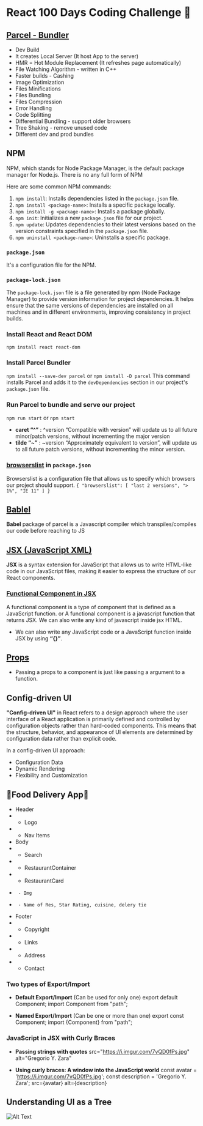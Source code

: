 # React 100 Days Coding Challenge 🚀

## [Parcel - Bundler](https://parceljs.org/)

- Dev Build
- It creates Local Server (It host App to the server)
- HMR = Hot Module Replacement (It refreshes page automatically)
- File Watching Algorithm - written in C++
- Faster builds - Cashing
- Image Optimization
- Files Minifications
- Files Bundling
- Files Compression
- Error Handling
- Code Splitting
- Differential Bundling - support older browsers
- Tree Shaking - remove unused code
- Different dev and prod bundles

## NPM

NPM, which stands for Node Package Manager, is the default package manager for Node.js.
There is no any full form of NPM

Here are some common NPM commands:

1.  `npm install`: Installs dependencies listed in the `package.json` file.
2.  `npm install <package-name>`: Installs a specific package locally.
3.  `npm install -g <package-name>`: Installs a package globally.
4.  `npm init`: Initializes a new `package.json` file for our project.
5.  `npm update`: Updates dependencies to their latest versions based on the version constraints specified in the `package.json` file.
6.  `npm uninstall <package-name>`: Uninstalls a specific package.

### `package.json`

It's a configuration file for the NPM.

### `package-lock.json`

The `package-lock.json` file is a file generated by npm (Node Package Manager) to provide version information for project dependencies. It helps ensure that the same versions of dependencies are installed on all machines and in different environments, improving consistency in project builds.

### Install React and React DOM

`npm install react react-dom`

### Install Parcel Bundler

`npm install --save-dev parcel` or `npm install -D parcel`
This command installs Parcel and adds it to the `devDependencies` section in our project's `package.json` file.

### Run Parcel to bundle and serve our project

`npm run start` or `npm start`

- **caret “^”** : ^version “Compatible with version” will update us to all future minor/patch versions, without incrementing the major version
- **tilde “~”** : ~version “Approximately equivalent to version”, will update us to all future patch versions, without incrementing the minor version.

### [browserslist](https://browserslist.dev/) in `package.json`

Browserslist is a configuration file that allows us to specify which browsers our project should support.
`{ "browserslist": [ "last 2 versions", "> 1%", "IE 11" ] }`

## [Bablel](https://babeljs.io/)

**Babel** package of parcel is a Javascript compiler which transpiles/compiles our code before reaching to JS

## [JSX (JavaScript XML)](https://legacy.reactjs.org/docs/introducing-jsx.html)

**JSX** is a syntax extension for JavaScript that allows us to write HTML-like code in our JavaScript files, making it easier to express the structure of our React components.

### [Functional Component in JSX](https://legacy.reactjs.org/docs/components-and-props.html)

A functional component is a type of component that is defined as a JavaScript function.
or
A functional component is a javascript function that returns JSX.
We can also write any kind of javascript inside jsx HTML.

- We can also write any JavaScript code or a JavaScript function inside JSX by using **“{}”**.

## [Props](https://legacy.reactjs.org/docs/components-and-props.html)

- Passing a props to a component is just like passing a argument to a function.

## Config-driven UI

**"Config-driven UI"** in React refers to a design approach where the user interface of a React application is primarily defined and controlled by configuration objects rather than hard-coded components. This means that the structure, behavior, and appearance of UI elements are determined by configuration data rather than explicit code.

In a config-driven UI approach:

- Configuration Data
- Dynamic Rendering
- Flexibility and Customization

## 🍔Food Delivery App📱

- Header
- - Logo
- - Nav Items
- Body
- - Search
- - RestaurantContainer
- - RestaurantCard
-      - Img
-      - Name of Res, Star Rating, cuisine, delery tie
- Footer
- - Copyright
- - Links
- - Address
- - Contact

### Two types of Export/Import

- **Default Export/Import** (Can be used for only one)
export default Component;
import Component from "path";

- **Named Export/Import** (Can be one or more than one)
export const Component;
import {Component} from "path";

### JavaScript in JSX with Curly Braces
-  **Passing strings with quotes**
src="https://i.imgur.com/7vQD0fPs.jpg"
alt="Gregorio Y. Zara"

- **Using curly braces: A window into the JavaScript world**
  const avatar = 'https://i.imgur.com/7vQD0fPs.jpg';
  const description = 'Gregorio Y. Zara';
  src={avatar}
  alt={description}

## Understanding UI as a Tree
![Alt Text](https://react.dev/_next/image?url=%2Fimages%2Fdocs%2Fdiagrams%2Fpreserving_state_dom_tree.png&w=1080&q=75)

